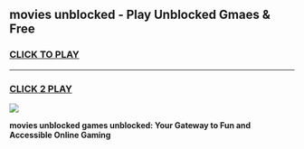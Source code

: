 
## movies unblocked - Play Unblocked Gmaes & Free
<h3>
<a href="https://news.freeplayer.one?title=movies_unblocked&ref=16F">CLICK TO PLAY</a></h3>
<hr>

<h3>
<a href="https://news.freeplayer.one?title=movies_unblocked&ref=16F">CLICK 2 PLAY</a>
  
</h3>

<a href="https://news.freeplayer.one?title=movies_unblocked&ref=16F/"><img src="https://clearcache.store/games.png"></a>


**movies unblocked games unblocked: Your Gateway to Fun and Accessible Online Gaming**
